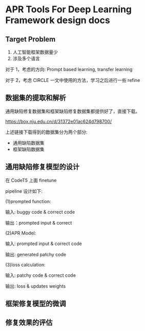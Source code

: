# APR Tools For Deep Learning Framework design docs

## Target Problem

1. 人工智能框架数据量少
2. 涉及多个语言

对于 1，考虑的方向: Prompt based learning, transfer learning

对于 2，考虑 CIRCLE 一文中使用的方法，学习之后进行一些 refine

## 数据集的提取和解析

通用缺陷修复数据集和框架缺陷修复数据集都提供好了，直接下载。

https://box.nju.edu.cn/d/31372e01ac624d798700/

上述链接下载得到的数据集分为两个部分:

- 通用缺陷数据集
- 框架缺陷数据集

## 通用缺陷修复模型的设计

在 CodeT5 上面 finetune

pipeline 设计如下:

(1)prompted function:

输入: buggy code & correct code

输出：prompted input & correct

(2)APR Model:

输入: prompted input & correct code

输出: generated patchy code

(3)loss calculation:

输入: patchy code & correct code

输出: loss & updates weights

## 框架修复模型的微调



## 修复效果的评估

